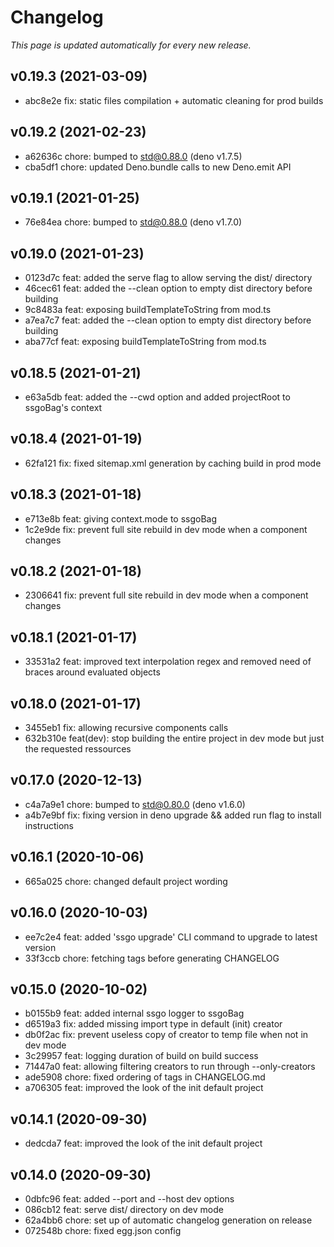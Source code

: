 # Changelog

_This page is updated automatically for every new release._

## v0.19.3 (2021-03-09)

- abc8e2e fix: static files compilation + automatic cleaning for prod builds

## v0.19.2 (2021-02-23)

- a62636c chore: bumped to std@0.88.0 (deno v1.7.5)
- cba5df1 chore: updated Deno.bundle calls to new Deno.emit API

## v0.19.1 (2021-01-25)

- 76e84ea chore: bumped to std@0.88.0 (deno v1.7.0)

## v0.19.0 (2021-01-23)

- 0123d7c feat: added the serve flag to allow serving the dist/ directory
- 46cec61 feat: added the --clean option to empty dist directory before building
- 9c8483a feat: exposing buildTemplateToString from mod.ts
- a7ea7c7 feat: added the --clean option to empty dist directory before building
- aba77cf feat: exposing buildTemplateToString from mod.ts

## v0.18.5 (2021-01-21)

- e63a5db feat: added the --cwd option and added projectRoot to ssgoBag's context

## v0.18.4 (2021-01-19)

- 62fa121 fix: fixed sitemap.xml generation by caching build in prod mode

## v0.18.3 (2021-01-18)

- e713e8b feat: giving context.mode to ssgoBag
- 1c2e9de fix: prevent full site rebuild in dev mode when a component changes

## v0.18.2 (2021-01-18)

- 2306641 fix: prevent full site rebuild in dev mode when a component changes

## v0.18.1 (2021-01-17)

- 33531a2 feat: improved text interpolation regex and removed need of braces around evaluated objects

## v0.18.0 (2021-01-17)

- 3455eb1 fix: allowing recursive components calls
- 632b310e feat(dev): stop building the entire project in dev mode but just the requested ressources

## v0.17.0 (2020-12-13)

- c4a7a9e1 chore: bumped to std@0.80.0 (deno v1.6.0)
- a4b7e9bf fix: fixing version in deno upgrade && added run flag to install instructions

## v0.16.1 (2020-10-06)

- 665a025 chore: changed default project wording

## v0.16.0 (2020-10-03)

- ee7c2e4 feat: added 'ssgo upgrade' CLI command to upgrade to latest version
- 33f3ccb chore: fetching tags before generating CHANGELOG

## v0.15.0 (2020-10-02)

- b0155b9 feat: added internal ssgo logger to ssgoBag
- d6519a3 fix: added missing import type in default (init) creator
- db0f2ac fix: prevent useless copy of creator to temp file when not in dev mode
- 3c29957 feat: logging duration of build on build success
- 71447a0 feat: allowing filtering creators to run through --only-creators
- ade5908 chore: fixed ordering of tags in CHANGELOG.md
- a706305 feat: improved the look of the init default project

## v0.14.1 (2020-09-30)

- dedcda7 feat: improved the look of the init default project

## v0.14.0 (2020-09-30)

- 0dbfc96 feat: added --port and --host dev options
- 086cb12 feat: serve dist/ directory on dev mode
- 62a4bb6 chore: set up of automatic changelog generation on release
- 072548b chore: fixed egg.json config
